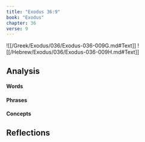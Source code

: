 ```yaml
---
title: "Exodus 36:9"
book: "Exodus"
chapter: 36
verse: 9
---
```

![[/Greek/Exodus/036/Exodus-036-009G.md#Text]]
![[/Hebrew/Exodus/036/Exodus-036-009H.md#Text]]

## Analysis

#### Words

#### Phrases

#### Concepts

## Reflections
